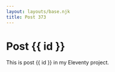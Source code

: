 ```yaml
---
layout: layouts/base.njk
title: Post 373
---
```


# Post {{ id }}

This is post {{ id }} in my Eleventy project.
